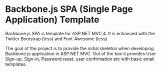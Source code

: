 # Backbone.js SPA (Single Page Application) Template

Backbone.js SPA is template for ASP.NET MVC 4. It is enhanced with the
Twitter Bootstrap (less) and Font-Awesome (less).

The goal of the project is to provide the initial skeleton when developing
Backbone.js application in ASP.NET MVC. Out of the box it provides User
Sign-up, Sign-in, Password reset, user confirmation etc with basic email
templates.
